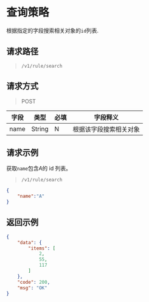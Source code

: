 # 查询策略

根据指定的字段搜索相关对象的`id`列表.

## 请求路径

> `/v1/rule/search`

## 请求方式

> POST

| 字段 | 类型   | 必填 | 字段释义               |
| ---- | ------ | ---- | ---------------------- |
| name | String | N    | 根据该字段搜索相关对象 |


## 请求示例

获取`name`包含*A*的 id 列表。

> `/v1/rule/search`

```json
{
    "name":"A"
}
```

## 返回示例

```json
{
    "data": {
        "items": [
            2,
            55,
            117
        ]
    },
    "code": 200,
    "msg": "OK"
}
```